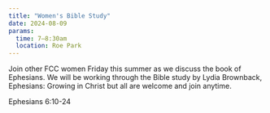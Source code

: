 ```yaml
---
title: "Women's Bible Study"
date: 2024-08-09
params:
  time: 7–8:30am
  location: Roe Park
---
```


Join other FCC women Friday this summer as we discuss the book of Ephesians. We will be working through the Bible study by Lydia Brownback, Ephesians: Growing in Christ but all are welcome and join anytime.

Ephesians 6:10-24

<!--more-->
